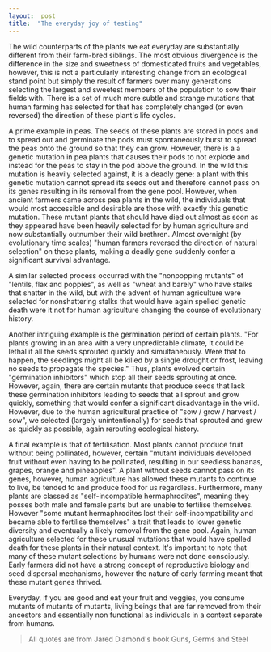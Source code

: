 ```yaml
---  
layout:  post 
title:  "The everyday joy of testing" 
---
```


The wild counterparts of the plants we eat everyday are substantially different from their farm-bred siblings. The most obvious divergence is the difference in the size and sweetness of domesticated fruits and vegetables, however, this is not a particularly interesting change from an ecological stand point but simply the result of farmers over many generations selecting the largest and sweetest members of the population to sow their fields with. There is a set of much more subtle and strange mutations that human farming has selected for that has completely changed (or even reversed) the direction of these plant's life cycles.

A prime example in peas. The seeds of these plants are stored in pods and to spread out and germinate the pods must spontaneously burst to spread the peas onto the ground so that they can grow. However, there is a a genetic mutation in pea plants that causes their pods to not explode and instead for the peas to stay in the pod above the ground. In the wild this mutation is heavily selected against, it is a deadly gene: a plant with this genetic mutation cannot spread its seeds out and therefore cannot pass on its genes resulting in its removal from the gene pool. However, when ancient farmers came across pea plants in the wild, the individuals that would most accessible and desirable are those with exactly this genetic mutation. These mutant plants that should have died out almost as soon as they appeared have been heavily selected for by human agriculture and now substantially outnumber their wild brethren. Almost overnight (by evolutionary time scales) "human farmers reversed the direction of natural selection" on these plants, making a deadly gene suddenly confer a significant survival advantage.

A similar selected process occurred with the "nonpopping mutants" of "lentils, flax and poppies", as well as "wheat and barely" who have stalks that shatter in the wild, but with the advent of human agriculture were selected for nonshattering stalks that would have again spelled genetic death were it not for human agriculture changing the course of evolutionary history.

Another intriguing example is the germination period of certain plants. "For plants growing in an area with a very unpredictable climate, it could be lethal if all the seeds sprouted quickly and simultaneously. Were that to happen, the seedlings might all be killed by a single drought or frost, leaving no seeds to propagate the species." Thus, plants evolved certain "germination inhibitors" which stop all their seeds sprouting at once. However, again, there are certain mutants that produce seeds that lack these germination inhibitors leading to seeds that all sprout and grow quickly, something that would confer a significant disadvantage in the wild. However, due to the human agricultural practice of "sow / grow / harvest / sow", we selected (largely unintentionally) for seeds that sprouted and grew as quickly as possible, again rerouting ecological history.

A final example is that of fertilisation. Most plants cannot produce fruit without being pollinated, however, certain "mutant individuals developed fruit without even having to be pollinated, resulting in our seedless bananas, grapes, orange and pineapples". A plant without seeds cannot pass on its genes, however, human agriculture has allowed these mutants to continue to live, be tended to and produce food for us regardless. Furthermore, many plants are classed as "self-incompatible hermaphrodites", meaning they posses both male and female parts but are unable to fertilise themselves. However "some mutant hermaphrodites lost their self-incompatibility and became able to fertilise themselves" a trait that leads to lower genetic diversity and eventually a likely removal from the gene pool. Again, human agriculture selected for these unusual mutations that would have spelled death for these plants in their natural context. It's important to note that many of these mutant selections by humans were not done consciously. Early farmers did not have a strong concept of reproductive biology and seed dispersal mechanisms, however the nature of early farming meant that these mutant genes thrived.

Everyday, if you are good and eat your fruit and veggies, you consume mutants of mutants of mutants, living beings that are far removed from their ancestors and essentially non functional as individuals in a context separate from humans.

> All quotes are from Jared Diamond's book Guns, Germs and Steel
<!--stackedit_data:
eyJoaXN0b3J5IjpbLTIxMTQ5Mjc4MjldfQ==
-->